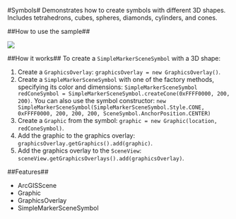 #Symbols#
Demonstrates how to create symbols with different 3D shapes. Includes tetrahedrons, cubes, spheres, diamonds, cylinders, and cones.

##How to use the sample##

![](ExtrudeGraphics.png)

##How it works##
To create a `SimpleMarkerSceneSymbol` with a 3D shape:

1. Create a `GraphicsOverlay`: `graphicsOverlay = new GraphicsOverlay()`.
2. Create a `SimpleMarkerSceneSymbol` with one of the factory methods, specifying its color and dimensions: `SimpleMarkerSceneSymbol redConeSymbol = SimpleMarkerSceneSymbol.createCone(0xFFFF0000, 200, 200)`. You can also use the symbol constructor: `new SimpleMarkerSceneSymbol(SimpleMarkerSceneSymbol.Style.CONE, 0xFFFF0000, 200, 200, 200, SceneSymbol.AnchorPosition.CENTER)`
3. Create a `Graphic` from the symbol: `graphic = new Graphic(location, redConeSymbol)`.
4. Add the graphic to the graphics overlay: `graphicsOverlay.getGraphics().add(graphic)`.
5. Add the graphics overlay to the `SceneView`: `sceneView.getGraphicsOverlays().add(graphicsOverlay)`.

##Features##
- ArcGISScene
- Graphic
- GraphicsOverlay
- SimpleMarkerSceneSymbol